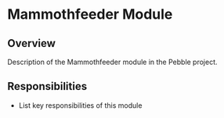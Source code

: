 # Mammothfeeder Module

## Overview
Description of the Mammothfeeder module in the Pebble project.

## Responsibilities
- List key responsibilities of this module
